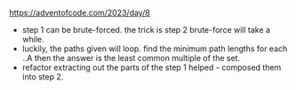 https://adventofcode.com/2023/day/8

- step 1 can be brute-forced. the trick is step 2 brute-force will take a while.
- luckily, the paths given will loop. find the minimum path lengths for each ..A then the answer is the least common multiple of the set.
- refactor extracting out the parts of the step 1 helped - composed them into step 2.
